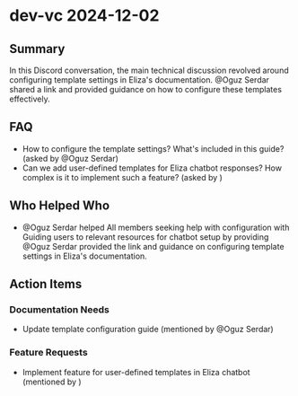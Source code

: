 # dev-vc 2024-12-02

## Summary

In this Discord conversation, the main technical discussion revolved around configuring template settings in Eliza's documentation. @Oguz Serdar shared a link and provided guidance on how to configure these templates effectively.

## FAQ

- How to configure the template settings? What's included in this guide? (asked by @Oguz Serdar)
- Can we add user-defined templates for Eliza chatbot responses? How complex is it to implement such a feature? (asked by )

## Who Helped Who

- @Oguz Serdar helped All members seeking help with configuration with Guiding users to relevant resources for chatbot setup by providing @Oguz Serdar provided the link and guidance on configuring template settings in Eliza's documentation.

## Action Items

### Documentation Needs

- Update template configuration guide (mentioned by @Oguz Serdar)

### Feature Requests

- Implement feature for user-defined templates in Eliza chatbot (mentioned by )
